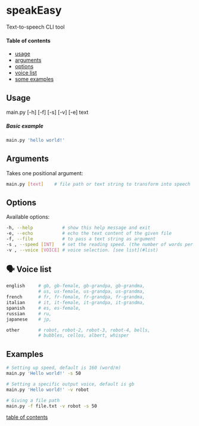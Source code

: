 # speakEasy
Text-to-speech CLI tool

#### Table of contents
- [usage](#usage)
- [arguments](#arguments)
- [options](#options)
- [voice list](#-voice-list)
- [some examples](#examples)

## Usage

main.py [-h] [-f] [-s] [-v] [-e] text

##### Basic example
```bash
main.py 'hello world!'
```

## Arguments

Takes one positional argument:
```bash
main.py [text]    # file path or text string to transform into speech
```

## Options

Available options:
```bash
-h, --help           # show this help message and exit
-e, --echo           # echo the text content of the given file
-f, --file           # to pass a text string as argument
-s , --speed [INT]   # set the reading speed. (the number of words per minute)
-v , --voice [VOICE] # voice selection. [see list](#list)
```

## 🗣️ Voice list
```bash
english     # gb, gb-female, gb-grandpa, gb-grandma,
            # us, us-female, us-grandpa, us-grandma,
french      # fr, fr-female, fr-grandpa, fr-grandma,
italian     # it, it-female, it-grandpa, it-grandma,
spanish     # es, es-female,
russian     # ru,
japanese    # jp,

other       # robot, robot-2, robot-3, robot-4, bells,
            # bubbles, cellos, albert, whisper
```

## Examples

```bash
# Setting up speed, default is 160 (word/m)
main.py 'Hello world!' -s 50

# Setting a specific output voice, default is gb
main.py 'Hello world!' -v robot

# Giving a file path
main.py -f file.txt -v robot -s 50
```

[table of contents](#table-of-contents)
